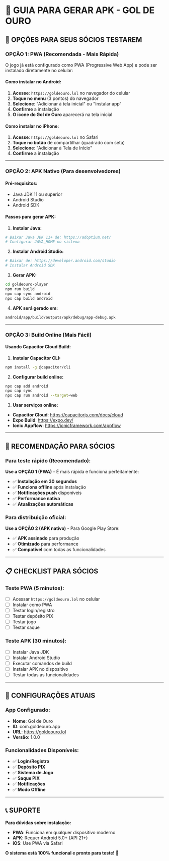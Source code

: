 # 📱 **GUIA PARA GERAR APK - GOL DE OURO**

## 🎯 **OPÇÕES PARA SEUS SÓCIOS TESTAREM**

### **OPÇÃO 1: PWA (Recomendada - Mais Rápida)**
O jogo já está configurado como PWA (Progressive Web App) e pode ser instalado diretamente no celular:

#### **Como instalar no Android:**
1. **Acesse**: `https://goldeouro.lol` no navegador do celular
2. **Toque no menu** (3 pontos) do navegador
3. **Selecione**: "Adicionar à tela inicial" ou "Instalar app"
4. **Confirme** a instalação
5. **O ícone do Gol de Ouro** aparecerá na tela inicial

#### **Como instalar no iPhone:**
1. **Acesse**: `https://goldeouro.lol` no Safari
2. **Toque no botão** de compartilhar (quadrado com seta)
3. **Selecione**: "Adicionar à Tela de Início"
4. **Confirme** a instalação

---

### **OPÇÃO 2: APK Nativo (Para desenvolvedores)**

#### **Pré-requisitos:**
- Java JDK 11 ou superior
- Android Studio
- Android SDK

#### **Passos para gerar APK:**

1. **Instalar Java:**
```bash
# Baixar Java JDK 11+ de: https://adoptium.net/
# Configurar JAVA_HOME no sistema
```

2. **Instalar Android Studio:**
```bash
# Baixar de: https://developer.android.com/studio
# Instalar Android SDK
```

3. **Gerar APK:**
```bash
cd goldeouro-player
npm run build
npx cap sync android
npx cap build android
```

4. **APK será gerado em:**
```
android/app/build/outputs/apk/debug/app-debug.apk
```

---

### **OPÇÃO 3: Build Online (Mais Fácil)**

#### **Usando Capacitor Cloud Build:**

1. **Instalar Capacitor CLI:**
```bash
npm install -g @capacitor/cli
```

2. **Configurar build online:**
```bash
npx cap add android
npx cap sync
npx cap run android --target=web
```

3. **Usar serviços online:**
- **Capacitor Cloud**: https://capacitorjs.com/docs/cloud
- **Expo Build**: https://expo.dev/
- **Ionic Appflow**: https://ionicframework.com/appflow

---

## 🚀 **RECOMENDAÇÃO PARA SÓCIOS**

### **Para teste rápido (Recomendado):**
**Use a OPÇÃO 1 (PWA)** - É mais rápida e funciona perfeitamente:
- ✅ **Instalação em 30 segundos**
- ✅ **Funciona offline** após instalação
- ✅ **Notificações push** disponíveis
- ✅ **Performance nativa**
- ✅ **Atualizações automáticas**

### **Para distribuição oficial:**
**Use a OPÇÃO 2 (APK nativo)** - Para Google Play Store:
- ✅ **APK assinado** para produção
- ✅ **Otimizado** para performance
- ✅ **Compatível** com todas as funcionalidades

---

## 📋 **CHECKLIST PARA SÓCIOS**

### **Teste PWA (5 minutos):**
- [ ] Acessar `https://goldeouro.lol` no celular
- [ ] Instalar como PWA
- [ ] Testar login/registro
- [ ] Testar depósito PIX
- [ ] Testar jogo
- [ ] Testar saque

### **Teste APK (30 minutos):**
- [ ] Instalar Java JDK
- [ ] Instalar Android Studio
- [ ] Executar comandos de build
- [ ] Instalar APK no dispositivo
- [ ] Testar todas as funcionalidades

---

## 🔧 **CONFIGURAÇÕES ATUAIS**

### **App Configurado:**
- **Nome**: Gol de Ouro
- **ID**: com.goldeouro.app
- **URL**: https://goldeouro.lol
- **Versão**: 1.0.0

### **Funcionalidades Disponíveis:**
- ✅ **Login/Registro**
- ✅ **Depósito PIX**
- ✅ **Sistema de Jogo**
- ✅ **Saque PIX**
- ✅ **Notificações**
- ✅ **Modo Offline**

---

## 📞 **SUPORTE**

**Para dúvidas sobre instalação:**
- **PWA**: Funciona em qualquer dispositivo moderno
- **APK**: Requer Android 5.0+ (API 21+)
- **iOS**: Use PWA via Safari

**O sistema está 100% funcional e pronto para teste!** 🎉
